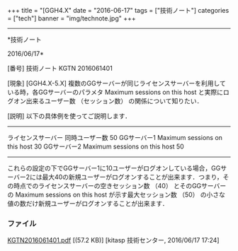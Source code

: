 ﻿+++
title = "[GGH4.X"
date = "2016-06-17"
tags = ["技術ノート"]
categories = ["tech"]
banner = "img/technote.jpg"
+++

-----------------------------------------------------------------------------------------------------------------------------

*技術ノート

2016/06/17*


[番号]
技術ノート KGTN 2016061401

[現象]
[GGH4.X-5.X]
複数のGGサーバーが同じライセンスサーバーを利用している時，各GGサーバーのパラメタ
Maximum sessions on this host と実際にログオン出来るユーザー数
（セッション数） の関係について知りたい．

[説明]
以下の具体例を使ってご説明します．

  -------------------- ------------------------------- ----
  ライセンスサーバー   同時ユーザー数                  50
  GGサーバー1          Maximum sessions on this host   30
  GGサーバー2          Maximum sessions on this host   50
  -------------------- ------------------------------- ----

これらの設定の下でGGサーバー1に10ユーザーがログオンしている場合，GGサーバー2には最大40の新規ユーザーがログオンすることが出来ます．つまり，その時点でのライセンスサーバーの空きセッション数
（40） とそのGGサーバーの Maximum sessions on this host
が示す最大セッション数 （50）
の小さな値の数だけ新規ユーザーがログオンすることが出来ます．


### ファイル

 
 


[KGTN2016061401.pdf](http://techreport.kitasp.net/attachments/download/2687/KGTN2016061401.pdf)
 [(57.2 KB)] [kitasp 技術センター, 2016/06/17
17:24]


 


 

